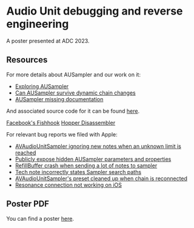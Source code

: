 # Audio Unit debugging and reverse engineering

A poster presented at ADC 2023.

## Resources

For more details about AUSampler and our work on it:

- [Exploring AUSampler](https://infinum.com/blog/getting-started-with-au-sampler/)
- [Can AUSampler survive dynamic chain changes](https://infinum.com/blog/au-sampler-dynamic-chain-changes/)
- [AUSampler missing documentation](https://infinum.com/blog/ausampler-missing-documentation/)

And associated source code for it can be found [here](https://github.com/infinum/mysterious-sampler).

[Facebook's Fishhook](https://github.com/facebook/fishhook)
[Hopper Disassembler](https://www.hopperapp.com/)

For relevant bug reports we filed with Apple:

- [AVAudioUnitSampler ignoring new notes when an unknown limit is reached](http://openradar.appspot.com/radar?id=5598760801402880)
- [Publicly expose hidden AUSampler parameters and properties](http://openradar.appspot.com/radar?id=5621421787054080)
- [RefillBuffer crash when sending a lot of notes to sampler](http://openradar.appspot.com/radar?id=5619393195147264)
- [Tech note incorrectly states Sampler search paths](http://openradar.appspot.com/radar?id=5575719308492800)
- [AVAudioUnitSampler's preset cleaned up when chain is reconnected](http://openradar.appspot.com/radar?id=5514004654981120)
- [Resonance connection not working on iOS](http://openradar.appspot.com/radar?id=5551119480651776)

## Poster PDF

You can find a poster [here](au-debugging-reverse-engineering.pdf).
